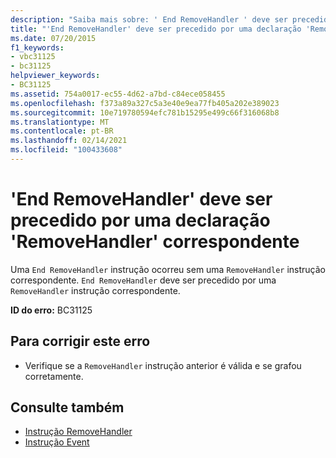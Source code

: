 ```yaml
---
description: "Saiba mais sobre: ' End RemoveHandler ' deve ser precedido por uma declaração ' RemoveHandler ' correspondente"
title: "'End RemoveHandler' deve ser precedido por uma declaração 'RemoveHandler' correspondente"
ms.date: 07/20/2015
f1_keywords:
- vbc31125
- bc31125
helpviewer_keywords:
- BC31125
ms.assetid: 754a0017-ec55-4d62-a7bd-c84ece058455
ms.openlocfilehash: f373a89a327c5a3e40e9ea77fb405a202e389023
ms.sourcegitcommit: 10e719780594efc781b15295e499c66f316068b8
ms.translationtype: MT
ms.contentlocale: pt-BR
ms.lasthandoff: 02/14/2021
ms.locfileid: "100433608"
---
```

# <a name="end-removehandler-must-be-preceded-by-a-matching-removehandler-declaration"></a>'End RemoveHandler' deve ser precedido por uma declaração 'RemoveHandler' correspondente

Uma `End RemoveHandler` instrução ocorreu sem uma `RemoveHandler` instrução correspondente. `End RemoveHandler` deve ser precedido por uma `RemoveHandler` instrução correspondente.  
  
 **ID do erro:** BC31125  
  
## <a name="to-correct-this-error"></a>Para corrigir este erro  
  
- Verifique se a `RemoveHandler` instrução anterior é válida e se grafou corretamente.  
  
## <a name="see-also"></a>Consulte também

- [Instrução RemoveHandler](../language-reference/statements/removehandler-statement.md)
- [Instrução Event](../language-reference/statements/event-statement.md)
